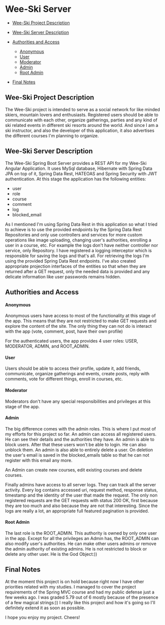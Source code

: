# Wee-Ski Server

- [Wee-Ski Project Description](#wee-ski-project-description)
- [Wee-Ski Server Description](#wee-ski-server-description)
- [Authorities and Access](#authorities-and-access)
  - [Anonymous](#anonymous)
  - [User](#user)
  - [Moderator](#moderator)
  - [Admin](#admin)
  - [Root Admin](#root-admin)

- [Final Notes](#final-notes)

## Wee-Ski Project Description
The Wee-Ski project is intended to serve as a social network for
like minded skiers, mountain lovers and enthusiasts. Registered users
should be able to communicate with each other, organize gatherings,
parties and any kind of ski related events in different ski resorts 
around the world. And since I am a ski instructor, and also the developer
of this application, it also advertises the different courses I'm
planning to organize.

## Wee-Ski Server Description
The Wee-Ski Spring Boot Server provides a REST API for my Wee-Ski Angular Application. 
It uses MySql database, Hibernate with Spring Data JPA on top of it, 
Spring Data Rest, HATEOAS and Spring Security with JWT authentication.
At this stage the application has the following entities: 
- user
- role
- course
- comment
- log
- blocked_email

As I mentioned I'm using Spring Data Rest in this application so what I tried to
achieve is to use the provided endpoints by the Spring Data Rest Repositories 
and only use controllers and services for more custom operations like 
image uploading, changing user's authorities, enrolling a user in a course, etc. 
For example the logs don't have neither controller nor service, only Repository.
I have registered a logging interceptor which is responsible for
saving the logs and that's all. For retrieving the logs I'm using the 
provided Spring Data Rest endpoints.
I've also created appropriate projection interfaces of the entities so that 
when they are returned after a GET request,
only the needed data is provided and any delicate information 
like user passwords remains hidden.

## Authorities and Access

#### Anonymous
Anonymous users have access to most of the functionality
at this stage of the app. This means that they are not restricted
to make GET requests and explore the content of the site.
The only thing they can not do is interact with the app
(vote, comment, post, have their own profile)

For the authenticated users, the app provides 4 user roles: 
USER, MODERATOR, ADMIN, and ROOT_ADMIN.

#### User
Users should be able to access their profile, update it,
add friends, communicate, organize gatherings and events, 
create posts, reply with comments, vote for different things,
enroll in courses, etc. 

#### Moderator
Moderators don't have any special responsibilities and privileges 
at this stage of the app.

#### Admin
The big difference comes with the admin roles. This is where I put 
most of my efforts for this project so far.
An admin can access all registered users. He can see
their details and the authorities they have. An admin is able to block 
users. After that these users won't be able to login.
He can also unblock them. An admin is also able to entirely delete 
a user. On deletion the user's email is saved in the blocked_emails table
so that he can not register with this email any more. 

An Admin can create new courses, edit existing courses and delete courses.

Finally admins have access to all server logs.
They can track all the server activity. Every log contains
accessed uri, request method, response status, timestamp and the identity
of the user that made the request. The only non registered requests 
are the GET requests with status 200 OK, first because they are too much 
and also because they are not that interesting. Since the logs are 
really a lot, an appropriate full featured pagination is provided.

#### Root Admin
The last role is the ROOT_ADMIN. This authority is owned by only one 
user in the app. Except for all the privileges an Admin has, 
the ROOT_ADMIN can also modify user's authorities. He can make other
users admins or remove the admin authority of existing admins.
He is not restricted to block or delete any other user. 
He is the God Object:))

## Final Notes
At the moment this project is on hold because right now 
I have other priorities related with my studies. 
I managed to cover the project requirements of 
the Spring MVC course and had my 
public defense just a few weeks ago. I was graded 5.79 out of 6
mostly because of the presence of a few magical strings:)) 
I really like this project and how it's going so
I'll definitely extend it as soon as possible.

I hope you enjoy my project. Cheers!

